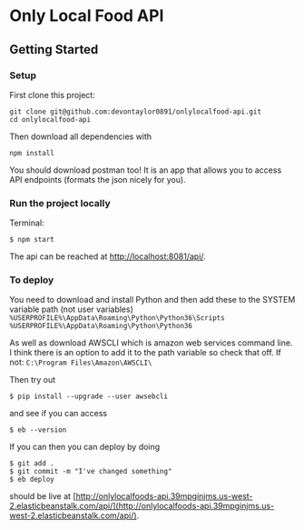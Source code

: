 # Only Local Food API

## Getting Started

### Setup
First clone this project:
```
git clone git@github.com:devontaylor0891/onlylocalfood-api.git
cd onlylocalfood-api
```
Then download all dependencies with
```
npm install
```

You should download postman too! It is an app that allows you to access API endpoints (formats the json nicely for you).

### Run the project locally
Terminal:
```
$ npm start
```
The api can be reached at [http://localhost:8081/api/](http://localhost:8081/api/).

### To deploy
You need to download and install Python and then add these to the SYSTEM variable path (not user variables)
`%USERPROFILE%\AppData\Roaming\Python\Python36\Scripts`
`%USERPROFILE%\AppData\Roaming\Python\Python36`

As well as download AWSCLI which is amazon web services command line.  I think there is an option to add it to the path variable so check that off. If not:
`C:\Program Files\Amazon\AWSCLI\`

Then try out
```
$ pip install --upgrade --user awsebcli
```
and see if you can access
```
$ eb --version
```

If you can then you can deploy by doing
```
$ git add .
$ git commit -m "I've changed something"
$ eb deploy
```
should be live at [http://onlylocalfoods-api.39mpginjms.us-west-2.elasticbeanstalk.com/api/](http://onlylocalfoods-api.39mpginjms.us-west-2.elasticbeanstalk.com/api/).
